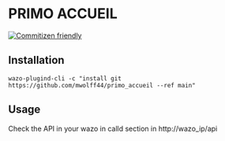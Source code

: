 # PRIMO ACCUEIL

[![Commitizen friendly](https://img.shields.io/badge/commitizen-friendly-brightgreen.svg)](http://commitizen.github.io/cz-cli/)


## Installation

    wazo-plugind-cli -c "install git https://github.com/mwolff44/primo_accueil --ref main"

## Usage

Check the API in your wazo in calld section in http://wazo_ip/api
